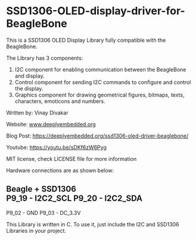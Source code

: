 # SSD1306-OLED-display-driver-for-BeagleBone
This is a SSD1306 OLED Display Library fully compatible with the BeagleBone.

The Library has 3 components:
1. I2C component for enabling communication between the BeagleBone and display.
2. Control component for sending I2C commands to configure and control the display.
3. Graphics component for drawing geometrical figures, bitmaps, texts, characters, emoticons and numbers.

Written by: Vinay Divakar

Website: www.deeplyembedded.org

Blog Post: https://deeplyembedded.org/ssd1306-oled-driver-beaglebone/

Youtube: https://youtu.be/sDKf6zW6Pyg

MIT license, check LICENSE file for more information

Hardware connections are as shown below:

Beagle + SSD1306  
P9_19  - I2C2_SCL
P9_20  - I2C2_SDA
----------------
P9_02  - GND
P9_03  - DC_3.3V

This Library is written in C. To use it, just include the I2C and SSD1306 Libraries in your project.
